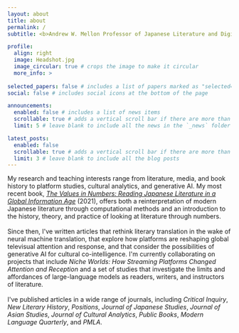 ```yaml
---
layout: about
title: about
permalink: /
subtitle: <b>Andrew W. Mellon Professor of Japanese Literature and Digital Studies</b><br><a href='https://ealc.uchicago.edu'>Department of East Asian Languages & Civilizations</a>, University of Chicago

profile:
  align: right
  image: Headshot.jpg
  image_circular: true # crops the image to make it circular
  more_info: >
  
selected_papers: false # includes a list of papers marked as "selected={true}"
social: false # includes social icons at the bottom of the page

announcements:
  enabled: false # includes a list of news items
  scrollable: true # adds a vertical scroll bar if there are more than 3 news items
  limit: 5 # leave blank to include all the news in the `_news` folder

latest_posts:
  enabled: false
  scrollable: true # adds a vertical scroll bar if there are more than 3 new posts items
  limit: 3 # leave blank to include all the blog posts
---
```


My research and teaching interests range from literature, media, and book history to platform studies, cultural analytics, and generative AI. My most recent book, [*The Values in Numbers: Reading Japanese Literature in a Global Information Age*](https://cup.columbia.edu/book/the-values-in-numbers/9780231193511/) (2021), offers both a reinterpretation of modern Japanese literature through computational methods and an introduction to the history, theory, and practice of looking at literature through numbers.<br> 
<br>Since then, I've written articles that rethink literary translation in the wake of neural machine translation, that explore how platforms are reshaping global televisual attention and response, and that consider the possibilities of generative AI for cultural co-intelligence. I'm currently collaborating on projects that include *Niche Worlds: How Streaming Platforms Changed Attention and Reception* and a set of studies that investigate the limits and affordances of large-language models as readers, writers, and instructors of literature.<br>
<br>I've published articles in a wide range of journals, including *Critical Inquiry*, *New Literary History*, *Positions*, *Journal of Japanese Studies*, *Journal of Asian Studies*, *Journal of Cultural Analytics*, *Public Books*, *Modern Language Quarterly*, and *PMLA*.
